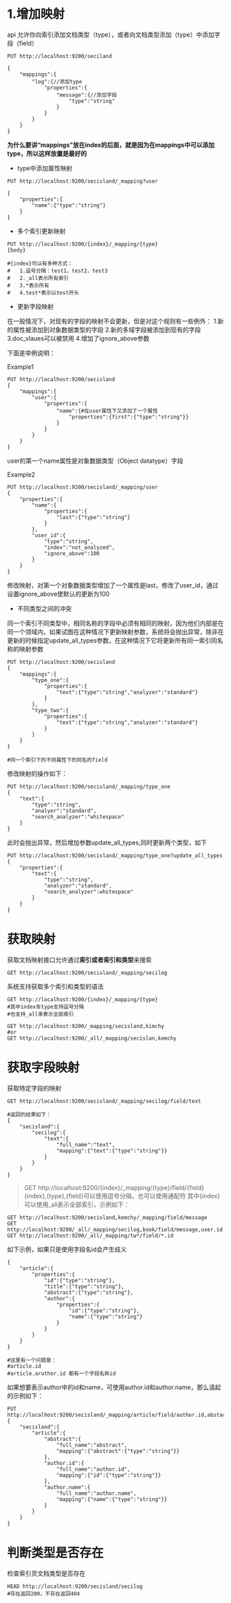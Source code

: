 # 1.增加映射

api 允许你向索引添加文档类型（type），或者向文档类型添加（type）中添加字段（field）

```shell
PUT http://localhost:9200/seciland

{
    "mappings":{
        "log":{//添加type
            "properties":{
                "message":{//添加字段
                    "type":"string"
                }
            }
        }
    }
}
```

**为什么要讲“mappings"放在index的后面，就是因为在mappings中可以添加type，所以这样放置是最好的**

* type中添加属性映射

```
PUT http://localhost:9200/secisland/_mapping?user

{
    "properties":{
        "name":{"type":"string"}
    }
}
```

* 多个索引更新映射

```
PUT http://localhost:9200/{index}/_mapping/{type}
{body}

#{index}可以有多种方式：
#   1.逗号分隔：test1，test2，test3
#   2._all表示所有索引
#   3.*表示所有
#   4.test*表示以test开头

```

* 更新字段映射

在一般情况下，对现有的字段的映射不会更新，但是对这个规则有一些例外：
1.新的属性被添加到对象数据类型的字段
2.新的多域字段被添加到现有的字段
3.doc_vlaues可以被禁用
4.增加了ignore_above参数

下面是举例说明：

Example1

```
PUT http://localhost:9200/secisland
{
    "mappings":{
        "user":{
            "properties":{
                "name":{#在user属性下又添加了一个属性
                    "properties":{first":{"type":"string"}}
                }
            }
        }
    }
}
```

user的第一个name属性是对象数据类型（Object datatype）字段

Example2

```
PUT http://localhost:9200/secisland/_mapping/user
{
    "properties":{
        "name":{
            "properties":{
                "last":{"type":"string"}
            }
        },
        "user_id":{
            "type":"string",
            "index":"not_analyzed",
            "ignore_above":100
        }
    }
}
```

修改映射，对第一个对象数据类型增加了一个属性是last，修改了user_id，通过设置ignore_above使默认的更新为100

* 不同类型之间的冲突

同一个索引不同类型中，相同名称的字段中必须有相同的映射，因为他们内部是在同一个领域内，如果试图在这种情况下更新映射参数，系统将会抛出异常，除非在更新的时候指定update_all_types参数，在这种情况下它将更新所有同一索引同名称的映射参数

```
PUT http://localhost:9200/secisland
{
    "mappings":{
        "type_one":{
            "properties":{
                "text":{"type":"string","analyzer":"standard"}
            }
        },
        "type_two":{
            "properties":{
                "text":{"type":"string","analyzer":"standard"}
            }
        }
    }
}

#同一个索引下的不同属性下的同名的field
```

修改映射的操作如下：

```
PUT http://localhost:9200/secisland/_mapping/type_one
{
    "text":{
        "type":"string",
        "analyer":"standard",
        "search_analyzer":"whitespace"
    }
}
```
此时会抛出异常，然后增加参数update_all_types,同时更新两个类型，如下

```
PUT http://localhost:9200/secisland/_mapping/type_one?update_all_types
{
    "properties":{
        "text":{
            "type":"string",
            "analyzer":"standard",
            "search_analyzer":whitespace"
        }
    }
}
```

# 获取映射

获取文档映射接口允许通过**索引或者索引和类型**来搜索

```
GET http://localhost:9200/secisland/_mapping/secilog

```

系统支持获取多个索引和类型的语法

```
GET http://localhost:9200/{index}/_mapping/{type}
#其中index车type支持逗号分隔
#也支持_all来表示全部索引

GET http://localhost:9200/_mapping/secisland,kimchy
#or
GET http://localhost:9200/_all/_mapping/secislan,kemchy
```

# 获取字段映射

获取特定字段的映射

```
GET http://localhost:9200/secisland/_mapping/secilog/field/text

#返回的结果如下：
{
    "secisland":{
        "secilog":{
            "text":{
                "full_name":"text",
                "mapping":{"text":{"type":"string"}}
            }
        }
    }
}
```

> GET http://localhost:9200/{index}/_mapping/{type}/field/{field}
{index},{type},{field}可以使用逗号分隔，也可以使用通配符
其中{index}可以使用_all表示全部索引，示例如下：

```
GET http://localhost:9200/secisland,kemchy/_mapping/field/message
GET http://localhost:9200/_all/_mapping/secilog,book/field/message,user.id
GET http://localhost:9200/_all/_mapping/tw*/field/*.id
```

如下示例，如果只是使用字段名id会产生歧义

```
{
    "article":{
        "properties":{
            "id":{"type":"string"},
            "title":{"type":"string"},
            "abstract":{"type":"string"},
            "author":{
                "properties":{
                    "id":{"type":"string"},
                    "name":{"type":"string"}
                }
            }
        }
    }
}

#这里有一个问题是：
#article.id 
#article.aruthor.id 都有一个字段名称id
```

如果想要表示author中的id和name，可使用author.id和author.name，那么请起的示例如下：

```
PUT http://localhost:9200/secisland/_mapping/article/field/author.id,abstarct,author.name
{
    "secisland":{
        "article":{
            "abstract":{
                "full_name":"abstract",
                "mapping":{"abstract":{"type":"string"}}
            },
            "author.id":{
                "full_name":"author.id",
                "mapping":{"id":{"type":"string"}}
            },
            "author.name":{
                "full_name":"author.name",
                "mapping":{"name":{"type":"string"}}
            }
        }
    }
}
```

# 判断类型是否存在

检查索引货文档类型是否存在

```
HEAD http://localhost:9200/secisland/secilog
#存在返回200，不存在返回404
```

